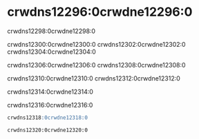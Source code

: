 <a name="functions_arrayjoin"></a>

# crwdns12296:0crwdne12296:0

crwdns12298:0crwdne12298:0

crwdns12300:0crwdne12300:0 crwdns12302:0crwdne12302:0 crwdns12304:0crwdne12304:0

crwdns12306:0crwdne12306:0 crwdns12308:0crwdne12308:0

crwdns12310:0crwdne12310:0 crwdns12312:0crwdne12312:0

crwdns12314:0crwdne12314:0

crwdns12316:0crwdne12316:0

```sql
crwdns12318:0crwdne12318:0
```

```text
crwdns12320:0crwdne12320:0
```